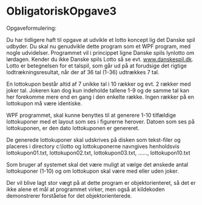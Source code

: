 # ObligatoriskOpgave3

Opgaveformulering:


Du har tidligere haft til opgave at udvikle et lotto koncept lig det Danske spil udbyder. Du skal nu genudvikle dette program som et WPF program, med nogle udvidelser. 
Programmet vil i princippet ligne Danske spils lynlotto om lørdagen. Kender du ikke Danske spils Lotto så se evt. www.danskespil.dk. Lotto er betegnelsen for et talspil, som går ud på at forudsige det rigtige lodtrækningsresultat, når der af 36 tal (1-36) udtrækkes 7 tal.  


En lottokupon består altid af 7 unikke tal i 10 rækker og evt. 2 rækker med joker tal. Jokeren kan dog kun indeholde tallene 1-9 og de samme tal kan her forekomme mere end en gang i den enkelte række. Ingen rækker på en lottokupon må være identiske. 


WPF programmet, skal kunne benyttes til at generere 1-10 tilfældige lottokuponer med et layout som ses i figurerne herover. Datoen som ses på lottokuponen, er den dato lottokuponen er genereret. 


De generede lottokuponer skal udskrives på disken som tekst-filer og placeres i directory c:\lotto og lottokuponerne navngives henholdsvis lottokupon01.txt, lottokupon02.txt, lottokupon03.txt, ……, lottokupon10.txt 


Som bruger af systemet skal det være muligt at vælge det ønskede antal lottokuponer (1-10) og om lottokupon skal være med eller uden joker.  


Der vil blive lagt stor vægt på at dette program er objektorienteret, så det er ikke alene et mål at programmet virker, men også at kildekoden demonstrerer forståelse for det objektorienterede.   
